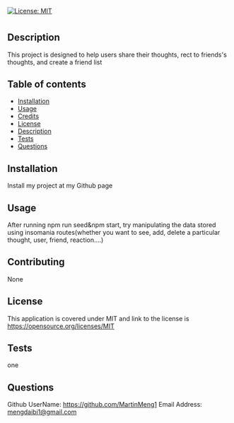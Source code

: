 
  [![License: MIT](https://img.shields.io/badge/License-MIT-yellow.svg)](https://opensource.org/licenses/MIT)

  # <social-network>

  ## Description

  This project is designed to help users share their thoughts, rect to friends's thoughts, and create a friend list

  ## Table of contents

  - [Installation](#installation)
  - [Usage](#usage)
  - [Credits](#contributing)
  - [License](#license)
  - [Description](#description)
  - [Tests](#tests)
  - [Questions](#questions)


  ## Installation
  
  Install my project at my Github page

  ## Usage

  After running npm run seed&npm start, try manipulating the data stored using insomania routes(whether you want to see, add, delete a particular thought, user, friend, reaction....)

  ## Contributing

  None

  ## License

  This application is covered under MIT and link to the license is https://opensource.org/licenses/MIT

  ## Tests

  one

  ## Questions
  
  Github UserName: https://github.com/MartinMeng1
  Email Address: mengdaibi1@gmail.com



